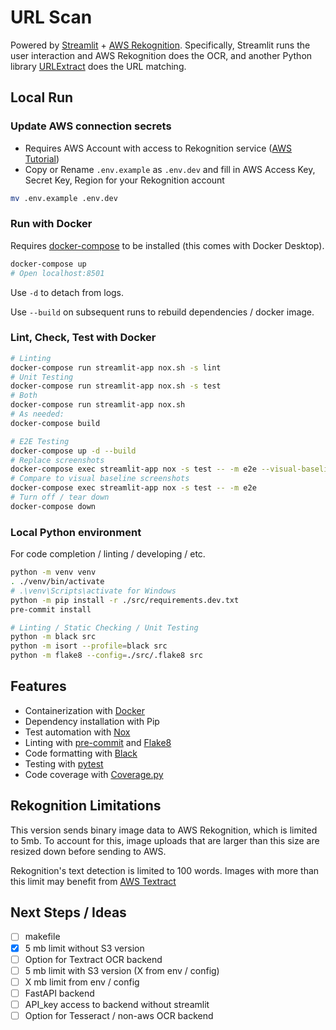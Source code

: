 # URL Scan

Powered by [Streamlit](https://docs.streamlit.io/) + [AWS Rekognition](https://docs.aws.amazon.com/rekognition/latest/dg/text-detection.html).
Specifically, Streamlit runs the user interaction and AWS Rekognition does the OCR, and another Python library [URLExtract](https://urlextract.readthedocs.io/en/latest/index.html) does the URL matching.

## Local Run

### Update AWS connection secrets

- Requires AWS Account with access to Rekognition service ([AWS Tutorial](https://docs.aws.amazon.com/rekognition/latest/dg/setting-up.html))
- Copy or Rename `.env.example` as `.env.dev` and fill in AWS Access Key, Secret Key, Region for your Rekognition account

```sh
mv .env.example .env.dev
```

### Run with Docker

Requires [docker-compose](https://docs.docker.com/compose/install/) to be installed (this comes with Docker Desktop).

```sh
docker-compose up
# Open localhost:8501
```

Use `-d` to detach from logs.

Use `--build` on subsequent runs to rebuild dependencies / docker image.

### Lint, Check, Test with Docker

```sh
# Linting 
docker-compose run streamlit-app nox.sh -s lint
# Unit Testing
docker-compose run streamlit-app nox.sh -s test
# Both
docker-compose run streamlit-app nox.sh
# As needed:
docker-compose build

# E2E Testing
docker-compose up -d --build
# Replace screenshots
docker-compose exec streamlit-app nox -s test -- -m e2e --visual-baseline
# Compare to visual baseline screenshots
docker-compose exec streamlit-app nox -s test -- -m e2e
# Turn off / tear down
docker-compose down
```

### Local Python environment

For code completion / linting / developing / etc.

```sh
python -m venv venv
. ./venv/bin/activate
# .\venv\Scripts\activate for Windows
python -m pip install -r ./src/requirements.dev.txt
pre-commit install

# Linting / Static Checking / Unit Testing
python -m black src
python -m isort --profile=black src
python -m flake8 --config=./src/.flake8 src
```

## Features

- Containerization with [Docker](https://docs.docker.com/)
- Dependency installation with Pip
- Test automation with [Nox](https://nox.thea.codes/en/stable/index.html)
- Linting with [pre-commit](https://pre-commit.com/) and [Flake8](https://flake8.pycqa.org/en/latest/)
- Code formatting with [Black](https://black.readthedocs.io/en/stable/)
- Testing with [pytest](https://docs.pytest.org/en/6.2.x/getting-started.html)
- Code coverage with [Coverage.py](https://coverage.readthedocs.io/en/6.2/)


## Rekognition Limitations

This version sends binary image data to AWS Rekognition, which is limited to 5mb.
To account for this, image uploads that are larger than this size are resized down before sending to AWS.

Rekognition's text detection is limited to 100 words.
Images with more than this limit may benefit from [AWS Textract](https://aws.amazon.com/textract/)


## Next Steps / Ideas

- [ ] makefile
- [x] 5 mb limit without S3 version
- [ ] Option for Textract OCR backend
- [ ] 5 mb limit with S3 version (X from env / config)
- [ ] X mb limit from env / config
- [ ] FastAPI backend
- [ ] API_key access to backend without streamlit
- [ ] Option for Tesseract / non-aws OCR backend
